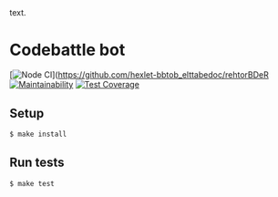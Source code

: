 ##
text.
##

# Codebattle bot 

[![Node CI](https://github.com/ReDBrother/codebattle_bot/workflows/Node%20CI/badge.svg)](https://github.com/hexlet-bbtob_elttabedoc/rehtorBDeR
[![Maintainability](https://api.codeclimate.com/v1/badges/dfc50c2d88cd46d069c1/maintainability)](https://codeclimate.com/github/ReDBrother/codebattle_bot/maintainability)
[![Test Coverage](https://api.codeclimate.com/v1/badges/dfc50c2d88cd46d069c1/test_coverage)](https://codeclimate.com/github/ReDBrother/codebattle_bot/test_coverage)

## Setup

```sh
$ make install
```

## Run tests

```sh
$ make test
```
